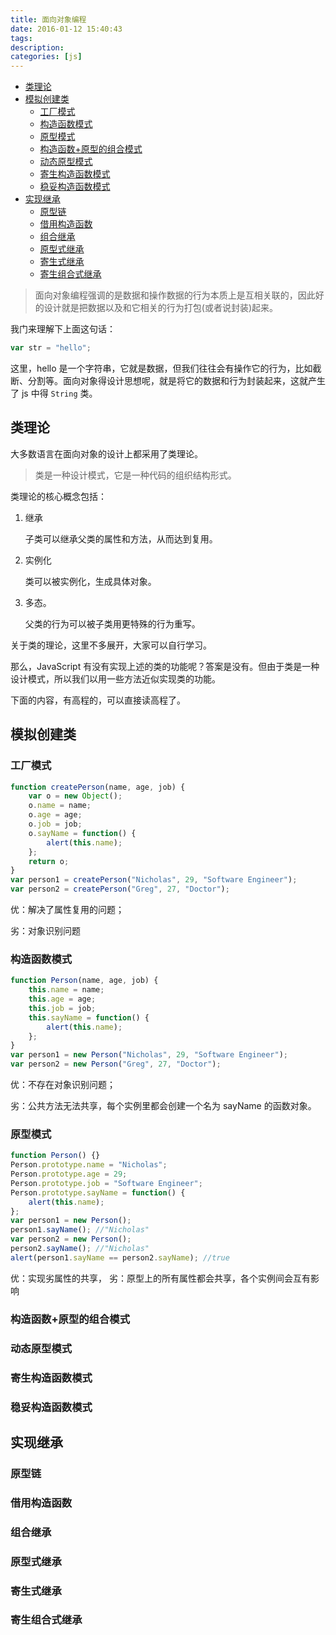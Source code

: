```yaml
---
title: 面向对象编程
date: 2016-01-12 15:40:43
tags:
description:
categories: [js]
---
```


<!-- TOC -->

- [类理论](#类理论)
- [模拟创建类](#模拟创建类)
  - [工厂模式](#工厂模式)
  - [构造函数模式](#构造函数模式)
  - [原型模式](#原型模式)
  - [构造函数+原型的组合模式](#构造函数原型的组合模式)
  - [动态原型模式](#动态原型模式)
  - [寄生构造函数模式](#寄生构造函数模式)
  - [稳妥构造函数模式](#稳妥构造函数模式)
- [实现继承](#实现继承)
  - [原型链](#原型链)
  - [借用构造函数](#借用构造函数)
  - [组合继承](#组合继承)
  - [原型式继承](#原型式继承)
  - [寄生式继承](#寄生式继承)
  - [寄生组合式继承](#寄生组合式继承)

<!-- /TOC -->

> 面向对象编程强调的是数据和操作数据的行为本质上是互相关联的，因此好的设计就是把数据以及和它相关的行为打包(或者说封装)起来。

我门来理解下上面这句话：

```js
var str = "hello";
```

这里，hello 是一个字符串，它就是数据，但我们往往会有操作它的行为，比如截断、分割等。面向对象得设计思想呢，就是将它的数据和行为封装起来，这就产生了 js 中得 `String` 类。

## 类理论

大多数语言在面向对象的设计上都采用了类理论。

> 类是一种设计模式，它是一种代码的组织结构形式。

类理论的核心概念包括：

1. 继承

    子类可以继承父类的属性和方法，从而达到复用。

2. 实例化

    类可以被实例化，生成具体对象。

3. 多态。

    父类的行为可以被子类用更特殊的行为重写。

关于类的理论，这里不多展开，大家可以自行学习。

那么，JavaScript 有没有实现上述的类的功能呢？答案是没有。但由于类是一种设计模式，所以我们以用一些方法近似实现类的功能。

下面的内容，有高程的，可以直接读高程了。

## 模拟创建类

### 工厂模式

```js
function createPerson(name, age, job) {
    var o = new Object();
    o.name = name;
    o.age = age;
    o.job = job;
    o.sayName = function() {
        alert(this.name);
    };
    return o;
}
var person1 = createPerson("Nicholas", 29, "Software Engineer");
var person2 = createPerson("Greg", 27, "Doctor");
```

优：解决了属性复用的问题；

劣：对象识别问题

### 构造函数模式

```js
function Person(name, age, job) {
    this.name = name;
    this.age = age;
    this.job = job;
    this.sayName = function() {
        alert(this.name);
    };
}
var person1 = new Person("Nicholas", 29, "Software Engineer");
var person2 = new Person("Greg", 27, "Doctor");
```

优：不存在对象识别问题；

劣：公共方法无法共享，每个实例里都会创建一个名为 sayName 的函数对象。

### 原型模式

```js
function Person() {}
Person.prototype.name = "Nicholas";
Person.prototype.age = 29;
Person.prototype.job = "Software Engineer";
Person.prototype.sayName = function() {
    alert(this.name);
};
var person1 = new Person();
person1.sayName(); //"Nicholas"
var person2 = new Person();
person2.sayName(); //"Nicholas"
alert(person1.sayName == person2.sayName); //true
```

优：实现劣属性的共享，
劣：原型上的所有属性都会共享，各个实例间会互有影响

### 构造函数+原型的组合模式

### 动态原型模式

### 寄生构造函数模式

### 稳妥构造函数模式

## 实现继承

### 原型链

### 借用构造函数

### 组合继承

### 原型式继承

### 寄生式继承

### 寄生组合式继承